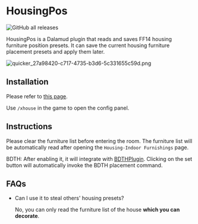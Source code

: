 # HousingPos

![GitHub all releases](https://img.shields.io/github/downloads/Bluefissure/HousingPos/total)

HousingPos is a Dalamud plugin that reads and saves FF14 housing furniture position presets. It can save the current housing furniture placement presets and apply them later.

![quicker_27a98420-c717-4735-b3d6-5c331655c59d.png](https://i.loli.net/2021/01/18/GS6HkexFmKjJn5v.png)

## Installation

Please refer to [this page](https://github.com/Bluefissure/DalamudPlugins/tree/Bluefissure).

Use `/xhouse` in the game to open the config panel.

## Instructions

Please clear the furniture list before entering the room. The furniture list will be automatically read after opening the `Housing-Indoor Furnishings` page.

BDTH: After enabling it, it will integrate with [BDTHPlugin](https://github.com/LeonBlade/BDTHPlugin). Clicking on the set button will automatically invoke the BDTH placement command.


## FAQs

- Can I use it to steal others' housing presets?

  No, you can only read the furniture list of the house **which  you can decorate**.
